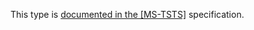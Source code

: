 This type is [documented in the [MS-TSTS]](https://learn.microsoft.com/en-us/openspecs/windows_protocols/ms-tsts/56393cb5-6278-4666-8d90-be58cbec0880) specification.
